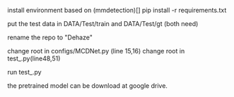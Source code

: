 install environment based on (mmdetection)[]
pip install -r requirements.txt

put the test data in DATA/Test/train and DATA/Test/gt (both need)


rename the repo to "Dehaze"

change root in configs/MCDNet.py (line 15,16)
change root in test_.py(line48,51)

run test_.py 

the pretrained model can be download at google drive. 
